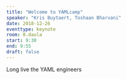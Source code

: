 ```yaml
---
title: "Welcome to YAMLcamp"
speaker: "Kris Buytaert, Toshaan Bharvani"
date: 2018-12-26
eventtype: keynote
room: 0.daula
start: 9:30
end: 9:55
draft: false
---
```


Long live the YAML engineers
